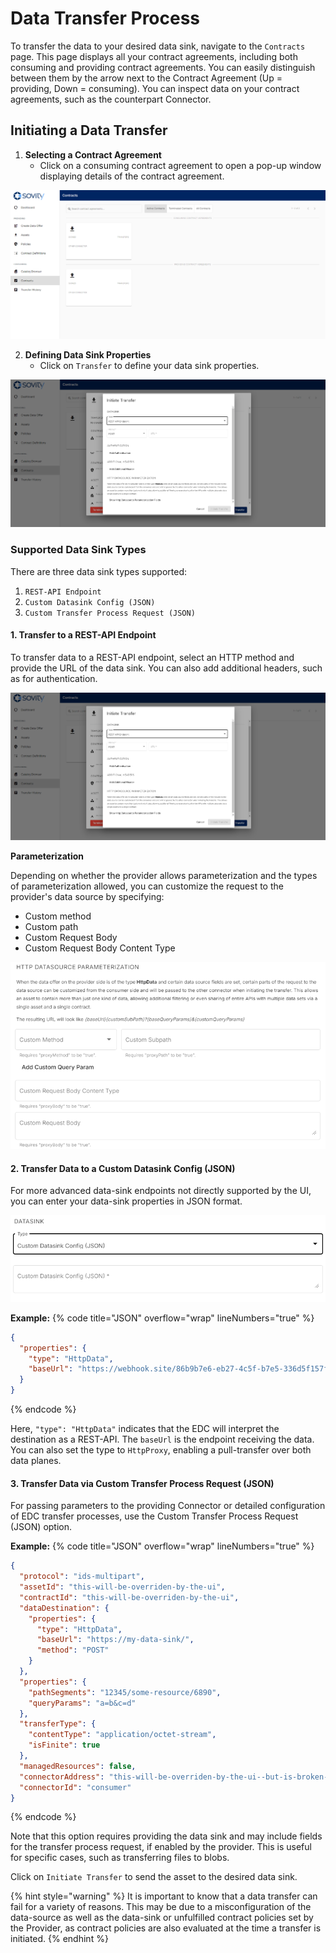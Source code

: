 # Data Transfer Process

To transfer the data to your desired data sink, navigate to the ```Contracts``` page. This page displays all your contract agreements, including both consuming and providing contract agreements. You can easily distinguish between them by the arrow next to the Contract Agreement (Up = providing, Down = consuming). You can inspect data on your contract agreements, such as the counterpart Connector.

## Initiating a Data Transfer

1. **Selecting a Contract Agreement**
   - Click on a consuming contract agreement to open a pop-up window displaying details of the contract agreement.
  
![Contract Agreement](/docs/images/edc-ui-contracts.png)

2. **Defining Data Sink Properties**
   - Click on ```Transfer``` to define your data sink properties.

![Initiating data transfer](/docs/images/edc-ui-transfer.png)

### Supported Data Sink Types

There are three data sink types supported:

1. ```REST-API Endpoint```
2. ```Custom Datasink Config (JSON)```
3. ```Custom Transfer Process Request (JSON)```

#### 1. Transfer to a REST-API Endpoint

To transfer data to a REST-API endpoint, select an HTTP method and provide the URL of the data sink. You can also add additional headers, such as for authentication.

![Datasink properties](/docs/images/edc-ui-transfer-dialog.png)

**Parameterization**

Depending on whether the provider allows parameterization and the types of parameterization allowed, you can customize the request to the provider's data source by specifying:
- Custom method
- Custom path
- Custom Request Body
- Custom Request Body Content Type

![Data-Source Parameterization](/docs/images/edc-ui-parameterization.png)

#### 2. Transfer Data to a Custom Datasink Config (JSON)

For more advanced data-sink endpoints not directly supported by the UI, you can enter your data-sink properties in JSON format.

![Custom Datasink Configuration](/docs/images/edc-ui-transfer-datasink.png)

**Example:**
{% code title="JSON" overflow="wrap" lineNumbers="true" %}
```json
{
  "properties": {
    "type": "HttpData",
    "baseUrl": "https://webhook.site/86b9b7e6-eb27-4c5f-b7e5-336d5f157f15"
  }
}
```
{% endcode %}

Here, `"type": "HttpData"` indicates that the EDC will interpret the destination as a REST-API. The `baseUrl` is the endpoint receiving the data. You can also set the type to `HttpProxy`, enabling a pull-transfer over both data planes.

#### 3. Transfer Data via Custom Transfer Process Request (JSON)

For passing parameters to the providing Connector or detailed configuration of EDC transfer processes, use the Custom Transfer Process Request (JSON) option.

**Example:**
{% code title="JSON" overflow="wrap" lineNumbers="true" %}
```json
{
  "protocol": "ids-multipart",
  "assetId": "this-will-be-overriden-by-the-ui",
  "contractId": "this-will-be-overriden-by-the-ui",
  "dataDestination": {
    "properties": {
      "type": "HttpData",
      "baseUrl": "https://my-data-sink/",
      "method": "POST"
    }
  },
  "properties": {
    "pathSegments": "12345/some-resource/6890",
    "queryParams": "a=b&c=d"
  },
  "transferType": {
    "contentType": "application/octet-stream",
    "isFinite": true
  },
  "managedResources": false,
  "connectorAddress": "this-will-be-overriden-by-the-ui--but-is-broken-right-now-as-said-above",
  "connectorId": "consumer"
}
```
{% endcode %}

Note that this option requires providing the data sink and may include fields for the transfer process request, if enabled by the provider. This is useful for specific cases, such as transferring files to blobs.

Click on ```Initiate Transfer``` to send the asset to the desired data sink.

{% hint style="warning" %} It is important to know that a data transfer can fail for a variety of reasons. This may be due to a misconfiguration of the data-source as well as the data-sink or unfulfilled contract policies set by the Provider, as contract policies are also evaluated at the time a transfer is initiated. {% endhint %}
 
